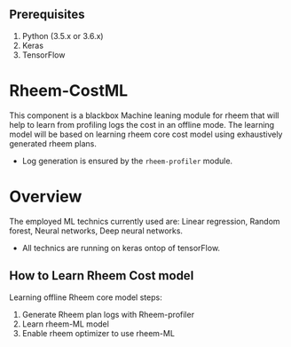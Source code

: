 
## Prerequisites
1. Python (3.5.x or 3.6.x)
2. Keras
3. TensorFlow

# Rheem-CostML
This component is a blackbox Machine leaning module for rheem that will help to learn from profiling logs the cost in an offline mode.
The learning model will be based on learning rheem core cost model using exhaustively generated rheem plans. 
* Log generation is ensured by the `rheem-profiler` module.

# Overview
The employed ML technics currently used are: Linear regression, Random forest, Neural networks, Deep neural networks.
* All technics are running on keras ontop of tensorFlow.

## How to Learn Rheem Cost model
Learning offline Rheem core model steps:
1. Generate Rheem plan logs with Rheem-profiler
2. Learn rheem-ML model
3. Enable rheem optimizer to use rheem-ML  
